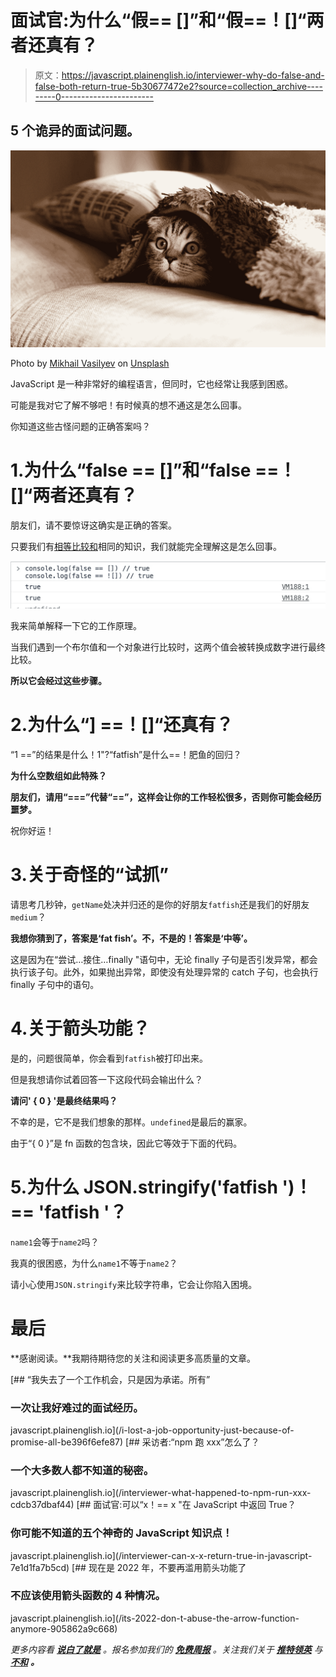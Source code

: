 # 面试官:为什么“假== []”和“假==！[]“两者还真有？

> 原文：<https://javascript.plainenglish.io/interviewer-why-do-false-and-false-both-return-true-5b30677472e2?source=collection_archive---------0----------------------->

## 5 个诡异的面试问题。

![](img/1af1396a4d6e4525c226cd32fd91d23f.png)

Photo by [Mikhail Vasilyev](https://unsplash.com/@miklevasilyev?utm_source=medium&utm_medium=referral) on [Unsplash](https://unsplash.com?utm_source=medium&utm_medium=referral)

JavaScript 是一种非常好的编程语言，但同时，它也经常让我感到困惑。

可能是我对它了解不够吧！有时候真的想不通这是怎么回事。

你知道这些古怪问题的正确答案吗？

# 1.为什么“false == []”和“false ==！[]“两者还真有？

朋友们，请不要惊讶这确实是正确的答案。

只要我们有[相等比较和](https://developer.mozilla.org/en-US/docs/Web/JavaScript/Equality_comparisons_and_sameness)相同的知识，我们就能完全理解这是怎么回事。

![](img/eb5afaec2a217d34036d9348336338e3.png)

我来简单解释一下它的工作原理。

当我们遇到一个布尔值和一个对象进行比较时，这两个值会被转换成数字进行最终比较。

**所以它会经过这些步骤。**

# 2.为什么“] ==！[]“还真有？

“1 ==”的结果是什么！1"?“fatfish”是什么==！肥鱼的回归？

**为什么空数组如此特殊？**

**朋友们，请用“===”代替“==”，这样会让你的工作轻松很多，否则你可能会经历噩梦。**

祝你好运！

# 3.关于奇怪的“试抓”

请思考几秒钟，`getName`处决并归还的是你的好朋友`fatfish`还是我们的好朋友`medium`？

**我想你猜到了，答案是‘fat fish’。不，不是的！答案是‘中等’。**

这是因为在“尝试…接住…finally "语句中，无论 finally 子句是否引发异常，都会执行该子句。此外，如果抛出异常，即使没有处理异常的 catch 子句，也会执行 finally 子句中的语句。

# 4.关于箭头功能？

是的，问题很简单，你会看到`fatfish`被打印出来。

但是我想请你试着回答一下这段代码会输出什么？

**请问' { 0 } '是最终结果吗？**

不幸的是，它不是我们想象的那样。`undefined`是最后的赢家。

由于“{ 0 }”是 fn 函数的包含块，因此它等效于下面的代码。

# 5.为什么 JSON.stringify('fatfish ')！== 'fatfish '？

`name1`会等于`name2`吗？

我真的很困惑，为什么`name1`不等于`name2`？

请小心使用`JSON.stringify`来比较字符串，它会让你陷入困境。

# 最后

**感谢阅读。**我期待期待您的关注和阅读更多高质量的文章。

[](/i-lost-a-job-opportunity-just-because-of-promise-all-be396f6efe87) [## “我失去了一个工作机会，只是因为承诺。所有”

### 一次让我好难过的面试经历。

javascript.plainenglish.io](/i-lost-a-job-opportunity-just-because-of-promise-all-be396f6efe87) [](/interviewer-what-happened-to-npm-run-xxx-cdcb37dbaf44) [## 采访者:“npm 跑 xxx”怎么了？

### 一个大多数人都不知道的秘密。

javascript.plainenglish.io](/interviewer-what-happened-to-npm-run-xxx-cdcb37dbaf44) [](/interviewer-can-x-x-return-true-in-javascript-7e1d1fa7b5cd) [## 面试官:可以“x！== x "在 JavaScript 中返回 True？

### 你可能不知道的五个神奇的 JavaScript 知识点！

javascript.plainenglish.io](/interviewer-can-x-x-return-true-in-javascript-7e1d1fa7b5cd) [](/its-2022-don-t-abuse-the-arrow-function-anymore-905862a9c668) [## 现在是 2022 年，不要再滥用箭头功能了

### 不应该使用箭头函数的 4 种情况。

javascript.plainenglish.io](/its-2022-don-t-abuse-the-arrow-function-anymore-905862a9c668) 

*更多内容看* [***说白了就是***](https://plainenglish.io/) *。报名参加我们的* [***免费周报***](http://newsletter.plainenglish.io/) *。关注我们关于* [***推特***](https://twitter.com/inPlainEngHQ)[***领英***](https://www.linkedin.com/company/inplainenglish/) *与* [***不和***](https://discord.gg/GtDtUAvyhW) ***。***